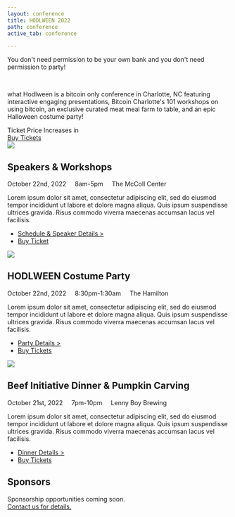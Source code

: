 ```yaml
---
layout: conference
title: HODLWEEN 2022
path: conference
active_tab: conference

---
```


<div class="highlight-section4">
    <p class="hodlween-font">
    You don't need permission to be your own bank
	<span>and you don't need permission to party!</span>
    </p>
    <br>
    <p>
    what Hodlween is a bitcoin only conference in Charlotte, NC featuring interactive engaging presentations, Bitcoin Charlotte's 101 workshops on using bitcoin, an exclusive curated meat meal farm to table, and an epic Halloween costume party!
    </p>
</div>

<div class="highlight-section2">
	<div class="ticket-price-increase">
	    <span id="ticket-price-increase-hdr">Ticket Price Increases in</span>
	    <div id="countdown-ticker"></div>
		<a href="/conference/tickets" class="orange-pill-btn">Buy Tickets</a>
	</div>
</div>

<article>
	<img src="/assets/img/pic1.jpg" />
	<h2>Speakers & Workshops</h2>
	<div class="white-divider"><div></div></div>
	<div class="details"><div>
		October 22nd, 2022 &nbsp;&nbsp;&nbsp; 8am-5pm &nbsp;&nbsp;&nbsp; The McColl Center
	</div></div>
	<p>Lorem ipsum dolor sit amet, consectetur adipiscing elit, sed do eiusmod tempor incididunt ut labore et dolore magna aliqua. Quis ipsum suspendisse ultrices gravida. Risus commodo viverra maecenas accumsan lacus vel facilisis. </p>
	<ul class="buy-links">
		<li><a href="/conference/speakers-and-workshop-schedule" class="buy-link">Schedule & Speaker Details ></a></li>
		<li><a href="/conference/tickets" class="orange-pill-btn">Buy Ticket</a></li>
	</ul>
</article>


<article>
	<img src="/assets/img/pic1.jpg" />
	<h2>HODLWEEN Costume Party</h2>
	<div class="white-divider"><div></div></div>
	<div class="details"><div>
		October 22nd, 2022 &nbsp;&nbsp;&nbsp; 8:30pm-1:30am &nbsp;&nbsp;&nbsp; The Hamilton
	</div></div>
	<p>Lorem ipsum dolor sit amet, consectetur adipiscing elit, sed do eiusmod tempor incididunt ut labore et dolore magna aliqua. Quis ipsum suspendisse ultrices gravida. Risus commodo viverra maecenas accumsan lacus vel facilisis. </p>
	<ul class="buy-links">
		<li><a href="/conference/hodlween-costume-party" class="buy-link">Party Details ></a></li>
		<li><a href="#" class="orange-pill-btn">Buy Tickets</a></li>
	</ul>
</article>

<article>
	<img src="/assets/img/pic1.jpg" />
	<h2>Beef Initiative Dinner & Pumpkin Carving</h2>
	<div class="white-divider"><div></div></div>
	<div class="details"><div>
		October 21st, 2022 &nbsp;&nbsp;&nbsp; 7pm-10pm &nbsp;&nbsp;&nbsp; Lenny Boy Brewing
	</div></div>
	<p>Lorem ipsum dolor sit amet, consectetur adipiscing elit, sed do eiusmod tempor incididunt ut labore et dolore magna aliqua. Quis ipsum suspendisse ultrices gravida. Risus commodo viverra maecenas accumsan lacus vel facilisis. </p>
	<ul class="buy-links">
		<li><a href="/conference/beef-initiative-dinner-pumpkin-carving" class="buy-link">Dinner Details ></a></li>
		<li><a href="#" class="orange-pill-btn">Buy Tickets</a></li>
	</ul>
</article>

<div class="highlight-section3">
    <h2>Sponsors</h2>
    <div class="white-divider-mid"></div>
    <p>Sponsorship opportunities coming soon.<br><a href="mailto:hodl@bitcoincharlotte.org">Contact us for details.</a></p>
    <!-- <a href="/conference/sponsorships" class="orange-pill-btn">Sponsor</a> -->
</div>